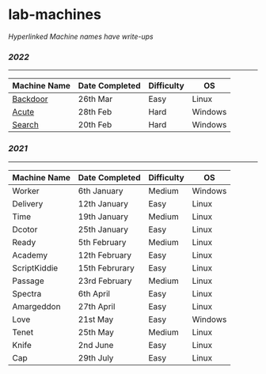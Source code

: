 # lab-machines

_Hyperlinked Machine names have write-ups_

### _2022_

****

| Machine Name                                       | Date Completed | Difficulty | OS      |
| -------------------------------------------------- | -------------- | ---------- | ------- |
| [Backdoor](linux-boxes/backdoor-writeup-mar-22.md) | 26th Mar       | Easy       | Linux   |
| [Acute](windows-boxes/acute-writeup-feb-22.md)     | 28th Feb       | Hard       | Windows |
| [Search](windows-boxes/search-writeup-feb-22.md)   | 20th Feb       | Hard       | Windows |

### _2021_

****

| Machine Name | Date Completed | Difficulty | OS      |
| ------------ | -------------- | ---------- | ------- |
| Worker       | 6th January    | Medium     | Windows |
| Delivery     | 12th January   | Easy       | Linux   |
| Time         | 19th January   | Medium     | Linux   |
| Dcotor       | 25th January   | Easy       | Linux   |
| Ready        | 5th February   | Medium     | Linux   |
| Academy      | 12th February  | Easy       | Linux   |
| ScriptKiddie | 15th Februrary | Easy       | Linux   |
| Passage      | 23rd February  | Medium     | Linux   |
| Spectra      | 6th April      | Easy       | Linux   |
| Amargeddon   | 27th April     | Easy       | Linux   |
| Love         | 21st May       | Easy       | Windows |
| Tenet        | 25th May       | Medium     | Linux   |
| Knife        | 2nd June       | Easy       | Linux   |
| Cap          | 29th July      | Easy       | Linux   |
